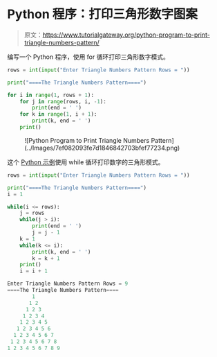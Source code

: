 # Python 程序：打印三角形数字图案

> 原文：<https://www.tutorialgateway.org/python-program-to-print-triangle-numbers-pattern/>

编写一个 Python 程序，使用 for 循环打印三角形数字模式。

```py
rows = int(input("Enter Triangle Numbers Pattern Rows = "))

print("====The Triangle Numbers Pattern====")

for i in range(1, rows + 1):
    for j in range(rows, i, -1):
        print(end = ' ')
    for k in range(1, i + 1):
        print(k, end = ' ')
    print()

```

<figure class="wp-block-image size-large">![Python Program to Print Triangle Numbers Pattern](../Images/7ef082093fe7d1846842703bfef77234.png)</figure>

这个 [Python 示例](https://www.tutorialgateway.org/python-programming-examples/)使用 while 循环打印数字的三角形模式。

```py
rows = int(input("Enter Triangle Numbers Pattern Rows = "))

print("====The Triangle Numbers Pattern====")
i = 1

while(i <= rows):
    j = rows
    while(j > i):
        print(end = ' ')
        j = j - 1
    k = 1
    while(k <= i):
        print(k, end = ' ')
        k = k + 1
    print()
    i = i + 1

```

```py
Enter Triangle Numbers Pattern Rows = 9
====The Triangle Numbers Pattern====
        1 
       1 2 
      1 2 3 
     1 2 3 4 
    1 2 3 4 5 
   1 2 3 4 5 6 
  1 2 3 4 5 6 7 
 1 2 3 4 5 6 7 8 
1 2 3 4 5 6 7 8 9 
```